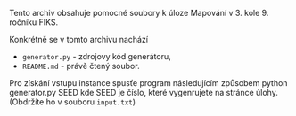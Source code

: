 Tento archiv obsahuje pomocné soubory k úloze Mapování v 3. kole 9. ročníku FIKS.

Konkrétně se v tomto archivu nachází
- `generator.py` - zdrojovy kód generátoru,
- `README.md` - právě čtený soubor.


Pro získání vstupu instance spusťe program následujícím způsobem
python generator.py SEED
kde SEED je číslo, které vygenrujete na stránce úlohy. (Obdržíte ho v souboru `input.txt`)
